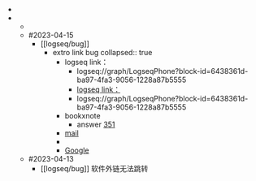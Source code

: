 -
-
	-
	- #2023-04-15
		- [[logseq/bug]]
			- extro link bug
			  collapsed:: true
				- logseq link：
					- logseq://graph/LogseqPhone?block-id=6438361d-ba97-4fa3-9056-1228a87b5555
					- [logseq link：](logseq://graph/Test?block-id=6438361d-ba97-4fa3-9056-1228a87b5555)
					- logseq://graph/LogseqPhone?block-id=6438361d-ba97-4fa3-9056-1228a87b5555
				- bookxnote
					- answer [351](bookxnotepro://opennote/?nb={bc933bec-df2a-4a19-922d-ae31e23caa8a}&book=d0cb3fcb3f1dbf6642e6537b631e5c08&page=350&x=246&y=465&id=3&uuid=42c74f73371d272b23fd97da0ddeb8d2)
				- [mail](message://%3C7If0AgPbmm7A@ismtpd%3E)
				-
				- [Google](https://www.google.com/)
	- #2023-04-13
		- [[logseq/bug]] 软件外链无法跳转
